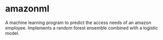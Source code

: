 amazonml
========

A machine learning program to predict the access needs of an amazon employee. Implements a random forest ensemble combined with a logistic model.
